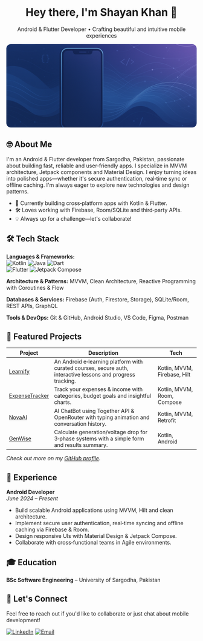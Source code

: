 <!-- Profile README for Shayan Khan -->

<h1 align="center">Hey there, I'm Shayan Khan 👋</h1>
<p align="center">Android & Flutter Developer • Crafting beautiful and intuitive mobile experiences</p>

<!-- Banner Image -->
<p align="center">
  <img src="banner.png" alt="Modern mobile & network illustration" width="100%" style="max-height:220px; object-fit:cover; border-radius:12px;" />
</p>

## 🤓 About Me
I'm an Android & Flutter developer from Sargodha, Pakistan, passionate about building fast, reliable and user‑friendly apps. I specialize in MVVM architecture, Jetpack components and Material Design. I enjoy turning ideas into polished apps—whether it's secure authentication, real‑time sync or offline caching. I'm always eager to explore new technologies and design patterns.

- 🌱 Currently building cross‑platform apps with Kotlin & Flutter.
- 🛠️ Loves working with Firebase, Room/SQLite and third‑party APIs.
- 💡 Always up for a challenge—let's collaborate!

## 🛠 Tech Stack

**Languages & Frameworks:**  
![Kotlin](https://img.shields.io/badge/-Kotlin-blueviolet?logo=kotlin&logoColor=white) ![Java](https://img.shields.io/badge/-Java-red?logo=java&logoColor=white) ![Dart](https://img.shields.io/badge/-Dart-0175C2?logo=dart&logoColor=white)  
![Flutter](https://img.shields.io/badge/-Flutter-02569B?logo=flutter&logoColor=white) ![Jetpack Compose](https://img.shields.io/badge/-Jetpack%20Compose-4285F4?logo=compose&logoColor=white)

**Architecture & Patterns:** MVVM, Clean Architecture, Reactive Programming with Coroutines & Flow

**Databases & Services:** Firebase (Auth, Firestore, Storage), SQLite/Room, REST APIs, GraphQL

**Tools & DevOps:** Git & GitHub, Android Studio, VS Code, Figma, Postman

## 🚀 Featured Projects

| Project | Description | Tech |
|---|---|---|
| [Learnify](https://github.com/shayann07/Learnify) | An Android e‑learning platform with curated courses, secure auth, interactive lessons and progress tracking. | Kotlin, MVVM, Firebase, Hilt |
| [ExpenseTracker](https://github.com/shayann07/ExpenseTracker) | Track your expenses & income with categories, budget goals and insightful charts. | Kotlin, MVVM, Room, Compose |
| [NovaAI](https://github.com/shayann07/NovaAI) | AI ChatBot using Together API & OpenRouter with typing animation and conversation history. | Kotlin, MVVM, Retrofit |
| [GenWise](https://github.com/shayann07/Genwise) | Calculate generation/voltage drop for 3‑phase systems with a simple form and results summary. | Kotlin, Android |

_Check out more on my [GitHub profile](https://github.com/shayann07?tab=repositories)._  

## 💼 Experience

**Android Developer**  
*June 2024 – Present*  
- Build scalable Android applications using MVVM, Hilt and clean architecture.
- Implement secure user authentication, real‑time syncing and offline caching via Firebase & Room.
- Design responsive UIs with Material Design & Jetpack Compose.
- Collaborate with cross‑functional teams in Agile environments.

## 🎓 Education

**BSc Software Engineering** – University of Sargodha, Pakistan

## 📨 Let's Connect

Feel free to reach out if you'd like to collaborate or just chat about mobile development!

[![LinkedIn](https://img.shields.io/badge/LinkedIn-0077B5?logo=linkedin&logoColor=white)](https://www.linkedin.com/in/shayan-khan07/) [![Email](https://img.shields.io/badge/Email-D14836?logo=gmail&logoColor=white)](mailto:shayanandroiddeveloper@gmail.com)
